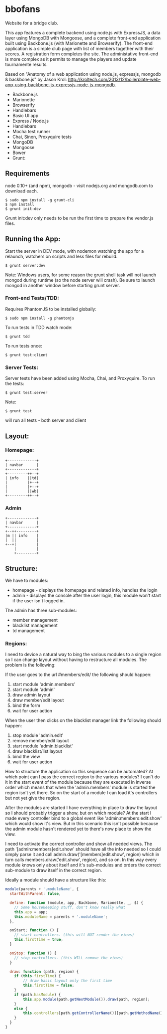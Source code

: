 bbofans
=======

Website for a bridge club.

This app features a complete backend using node.js with ExpressJS, a data layer using MongoDB with Mongoose, and a complete front-end application built using Backbone.js (with Marionette and Browserify).  The front-end application is a simple club page with list of members together with their scores. A registration form completes the site. The administative front-end is more complex as it permits to manage the players and update tournamente results.

Based on "Anatomy of a web application using node.js, expressjs, mongodb & backbone.js" by Jason Krol:  http://kroltech.com/2013/12/boilerplate-web-app-using-backbone-js-expressjs-node-js-mongodb.

 * Backbone.js
  * Marionette
  * Browserify
  * Handlebars
  * Basic UI app
 * Express / Node.js
  * Handlebars
  * Mocha test runner
  * Chai, Sinon, Proxyquire tests
 * MongoDB
  * Mongoose
 * Bower
 * Grunt:

## Requirements

node 0.10+ (and npm), mongodb - visit nodejs.org and mongodb.com to download
each.

    $ sudo npm install -g grunt-cli
    $ npm install
    $ grunt init:dev

Grunt init:dev only needs to be run the first time to prepare the vendor.js
files.

## Running the App:

Start the server in DEV mode, with nodemon watching the app for a relaunch,
watchers on scripts and less files for rebuild.

    $ grunt server:dev

Note: Windows users, for some reason the grunt shell task will not launch
mongod during runtime (so the node server will crash). Be sure to launch
mongod in another window before starting grunt server.

### Front-end Tests/TDD:

Requires PhantomJS to be installed globally:

    $ sudo npm install -g phantomjs

To run tests in TDD watch mode:

    $ grunt tdd

To run tests once:

    $ grunt test:client

### Server Tests:

Server tests have been added using Mocha, Chai, and Proxyquire.  To run the
tests:

    $ grunt test:server

Note:

    $ grunt test

will run all tests - both server and client

## Layout:

### Homepage:

```
+-------------+
| navbar      |
+-------------+
+---------++--+
| info    ||td|
|         |+--+
|         |+--+
|         ||wb|
+---------++--+
```

### Admin

```
+-------------+
| navbar      |
+-------------+
+--++---------+
|m || info    |
|  ||         |
+--+|         |
    |         |
    +---------+
```

## Structure:

We have to modules:

* homepage - displays the homepage and related info, handles the login
* admin - displays the console after the user login, this module won't start if the user isn't logged in.

The admin has three sub-modules:

* member management
* blacklist management
* td management

### Regions:

I need to device a natural way to bing the various modules to a single region so I can change layout without having to
restructure all modules. The problem is the following:

If the user goes to the url #members/edit/<id> the following should happen:

1. start module 'admin.members'
2. start module 'admin'
3. draw admin layout
4. draw member/edit layout
5. bind the form
6. wait for user action

When the user then clicks on the blacklist manager link the following should happen:

1. stop module 'admin.edit'
2. remove member/edit layout
3. start module 'admin.blacklist'
4. draw blacklist/list layout
5. bind the view
6. wait for user action

How to structure the application so this sequence can be automated? At which point can I pass the correct region to the
various modules? I can't do  it in the start event of the module because they are executed in inverse order which means
that when the 'admin.members' module is started the region isn't yet there. So on the start of a module I can load it's
controllers but not yet give the region.

After the modules are started I have everything in place to draw the layout so I should probably trigger a show, but on
which module? At the start I made every controller bind to a global event like 'admin:members:edit:show' which would
show it's view. But in this scenario this isn't possible because the admin module hasn't rendered yet to there's now
place to show the view.

I need to activate the correct controller and show all needed views. The path '[admin:members]edit.show' should have
all the info needed so I could simply parse it and call admin.draw('[members]edit.show', region) which in turn calls
members.draw('edit.show', region), and so on. In this way every module knows only about itself and it's sub-modules and
orders the correct sub-module to draw itself in the correct region.

Ideally a module should have a structure like this:

```javascript
module(parents + '.moduleName', {
  startWithParent: false,

  define: function (module, app, Backbone, Marionette, _, $) {
    // Some housekeeping stuff, don't know really what
    this.app = app;
    this.moduleName = parents + '.moduleName';
  },

  onStart; function () {
    // start controllers. (this will NOT render the views)
    this.firstTime = true;
  }

  onStop: function () {
    // stop controllers. (this WILL remove the views)
  }

  draw: function (path, region) {
    if (this.firstTime) {
        // draw basic layout only the first time
        this.firstTime = false;
    }
    if (path.hasModule) {
        this.app.module(path.getNextModule()).draw(path, region);
    }
    else {
        this.controllers[path.getControllerName()][path.getMethodName()]();
    }
  }
}
```


